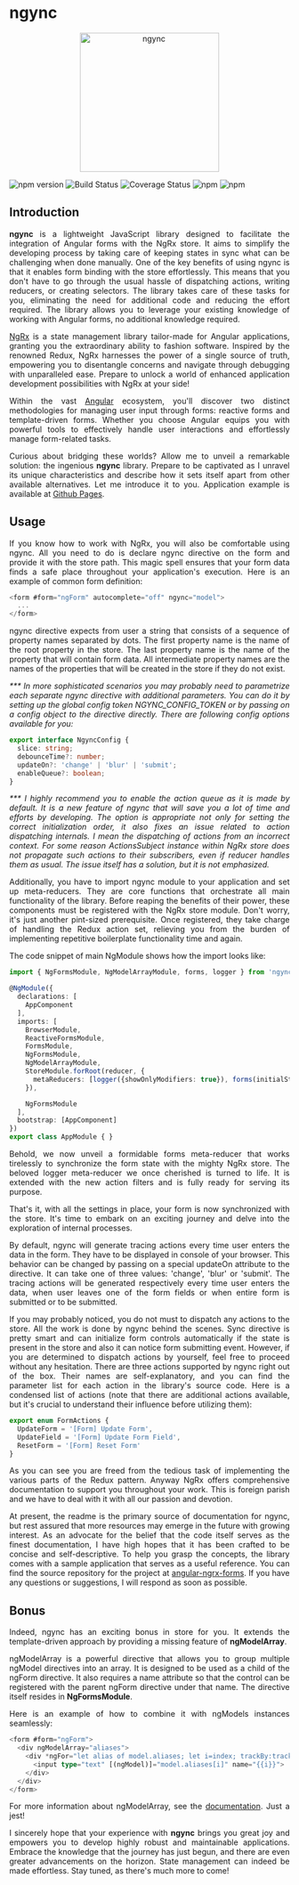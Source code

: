 <h1>ngync</h1>

<p align="center">
  <img src="https://raw.githubusercontent.com/oleksii-shepel/angular-ngrx-forms/master/projects/ngync/src/maskot.png" alt="ngync" width="250"/>
</p>

  ![npm version](https://badge.fury.io/js/ngync.svg)
  ![Build Status](https://github.com/oleksii-shepel/angular-ngrx-forms/workflows/build/badge.svg)
  ![Coverage Status](https://coveralls.io/repos/github/oleksii-shepel/angular-ngrx-forms/badge.svg?branch=master)
  ![npm](https://img.shields.io/npm/dt/ngync.svg)
  ![npm](https://img.shields.io/npm/l/ngync.svg)

<h2>Introduction</h2>
<p>

</p>
<p align="justify">
<b>ngync</b> is a lightweight JavaScript library designed to facilitate the integration of Angular forms with the NgRx store. It aims to simplify the developing process by taking care of keeping states in sync what can be challenging when done manually. One of the key benefits of using ngync is that it enables form binding with the store effortlessly. This means that you don't have to go through the usual hassle of dispatching actions, writing reducers, or creating selectors. The library takes care of these tasks for you, eliminating the need for additional code and reducing the effort required. The library allows you to leverage your existing knowledge of working with Angular forms, no additional knowledge required.
</p>
<p align="justify">
<a href="https://ngrx.io/">NgRx</a> is a state management library tailor-made for Angular applications, granting you the extraordinary ability to fashion software. Inspired by the renowned Redux, NgRx harnesses the power of a single source of truth, empowering you to disentangle concerns and navigate through debugging with unparalleled ease. Prepare to unlock a world of enhanced application development possibilities with NgRx at your side!
</p>
<p align="justify">
Within the vast <a href="https://angular.io/">Angular</a> ecosystem, you'll discover two distinct methodologies for managing user input through forms: reactive forms and template-driven forms. Whether you choose Angular equips you with powerful tools to effectively handle user interactions and effortlessly manage form-related tasks.
</p>
<p align="justify">
Curious about bridging these worlds? Allow me to unveil a remarkable solution: the ingenious <b>ngync</b> library. Prepare to be captivated as I unravel its unique characteristics and describe how it sets itself apart from other available alternatives. Let me introduce it to you. Application example is available at <a href="https://oleksii-shepel.github.io/angular-ngrx-forms/">Github Pages</a>.</p>
<h2>Usage</h2>
<p align="justify">
If you know how to work with NgRx, you will also be comfortable using ngync. All you need to do is declare ngync directive on the form and provide it with the store path. This magic spell ensures that your form data finds a safe place throughout your application's execution. Here is an example of common form definition:
</p>

```typescript
<form #form="ngForm" autocomplete="off" ngync="model">
  ...
</form>
```

<p align="justify">
ngync directive expects from user a string that consists of a sequence of property names separated by dots. The first property name is the name of the root property in the store. The last property name is the name of the property that will contain form data. All intermediate property names are the names of the properties that will be created in the store if they do not exist.
</p>
<p align="justify">
<i>*** In more sophisticated scenarios you may probably need to parametrize each separate ngync directive with additional parameters. You can do it by setting up the global config token NGYNC_CONFIG_TOKEN or by passing on a config object to the directive directly. There are following config options available for you:</i>
</p>

```typescript
export interface NgyncConfig {
  slice: string;
  debounceTime?: number;
  updateOn?: 'change' | 'blur' | 'submit';
  enableQueue?: boolean;
}
```
<p align="justify">
<i>*** I highly recommend you to enable the action queue as it is made by default. It is a new feature of ngync that will save you a lot of time and efforts by developing. The option is appropriate not only for setting the correct initialization order, it also fixes an issue related to action dispatching internals. I mean the dispatching of actions from an incorrect context. For some reason ActionsSubject instance within NgRx store does not propagate such actions to their subscribers, even if reducer handles them as usual. The issue itself has a solution, but it is not emphasized.</i>
</p>
<p align="justify">
Additionally, you have to import ngync module to your application and set up meta-reducers. They are core functions that orchestrate all main functionality of the library. Before reaping the benefits of their power, these components must be registered with the NgRx store module. Don't worry, it's just another pint-sized prerequisite. Once registered, they take charge of handling the Redux action set, relieving you from the burden of implementing repetitive boilerplate functionality time and again.
</p>
<p align="justify">
The code snippet of main NgModule shows how the import looks like:
</p>

```typescript
import { NgFormsModule, NgModelArrayModule, forms, logger } from 'ngync';

@NgModule({
  declarations: [
    AppComponent
  ],
  imports: [
    BrowserModule,
    ReactiveFormsModule,
    FormsModule,
    NgFormsModule,
    NgModelArrayModule,
    StoreModule.forRoot(reducer, {
      metaReducers: [logger({showOnlyModifiers: true}), forms(initialState)]
    }),

    NgFormsModule
  ],
  bootstrap: [AppComponent]
})
export class AppModule { }
```

<p align="justify">
Behold, we now unveil a formidable forms meta-reducer that works tirelessly to synchronize the form state with the mighty NgRx store. The beloved logger meta-reducer we once cherished is turned to life. It is extended with the new action filters and is fully ready for serving its purpose.
</p>
<p align="justify">
That's it, with all the settings in place, your form is now synchronized with the store. It's time to embark on an exciting journey and delve into the exploration of internal processes.
</p>
<p align="justify">
By default, ngync will generate tracing actions every time user enters the data in the form. They have to be displayed in console of your browser. This behavior can be changed by passing on a special updateOn attribute to the directive. It can take one of three values: 'change', 'blur' or 'submit'. The tracing actions will be generated respectively every time user enters the data, when user leaves one of the form fields or when entire form is submitted or to be submitted.
</p>
<p align="justify">
If you may probably noticed, you do not must to dispatch any actions to the store. All the work is done by ngync behind the scenes. Sync directive is pretty smart and can initialize form controls automatically if the state is present in the store and also it can notice form submitting event. However, if you are determined to dispatch actions by yourself, feel free to proceed without any hesitation. There are three actions supported by ngync right out of the box. Their names are self-explanatory, and you can find the parameter list for each action in the library's source code. Here is a condensed list of actions (note that there are additional actions available, but it's crucial to understand their influence before utilizing them):
</p>

```typescript
export enum FormActions {
  UpdateForm = '[Form] Update Form',
  UpdateField = '[Form] Update Form Field',
  ResetForm = '[Form] Reset Form'
}
```

<p align="justify">
As you can see you are freed from the tedious task of implementing the various parts of the Redux pattern. Anyway NgRx offers comprehensive documentation to support you throughout your work. This is foreign parish and we have to deal with it with all our passion and devotion.
</p>
<p align="justify">
At present, the readme is the primary source of documentation for ngync, but rest assured that more resources may emerge in the future with growing interest. As an advocate for the belief that the code itself serves as the finest documentation, I have high hopes that it has been crafted to be concise and self-descriptive. To help you grasp the concepts, the library comes with a sample application that serves as a useful reference. You can find the source repository for the project at <a href="https://github.com/oleksii-shepel/angular-ngrx-forms.git">angular-ngrx-forms</a>. If you have any questions or suggestions, I will respond as soon as possible.
</p>
<h2>Bonus</h2>
<p align="justify">
Indeed, ngync has an exciting bonus in store for you. It extends the template-driven approach by providing a missing feature of <b>ngModelArray</b>.
</p>
<p align="justify">
ngModelArray is a powerful directive that allows you to group multiple ngModel directives into an array. It is designed to be used as a child of the ngForm directive. It also requires a name attribute so that the control can be registered with the parent ngForm directive under that name. The directive itself resides in <b>NgFormsModule</b>.
</p>
<p align="justify">
Here is an example of how to combine it with ngModels instances seamlessly:
</p>

```typescript
<form #form="ngForm">
  <div ngModelArray="aliases">
    <div *ngFor="let alias of model.aliases; let i=index; trackBy:trackById;">
      <input type="text" [(ngModel)]="model.aliases[i]" name="{{i}}">
    </div>
  </div>
</form>
```

<p align="justify">
For more information about ngModelArray, see the <a href="https://angular.io/api/forms/NgModelArray">documentation</a>. Just a jest!
</p>
<p align="justify">
I sincerely hope that your experience with <b>ngync</b> brings you great joy and empowers you to develop highly robust and maintainable applications. Embrace the knowledge that the journey has just begun, and there are even greater advancements on the horizon. State management can indeed be made effortless. Stay tuned, as there's much more to come!</p>

